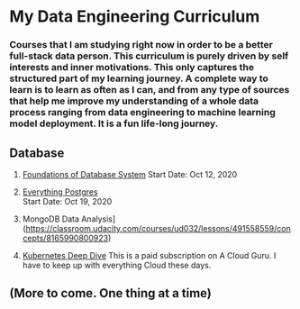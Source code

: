# My Data Engineering Curriculum
### Courses that I am studying right now in order to be a better full-stack data person. This curriculum is purely driven by self interests and inner motivations. This only captures the structured part of my learning journey. A complete way to learn is to learn as often as I can, and from any type of sources that help me improve my understanding of a whole data process ranging from data engineering to machine learning model deployment. It is a fun life-long journey.


## Database

1. [Foundations of Database System](https://www.youtube.com/user/CS186Berkeley/playlists) 
   Start Date: Oct 12, 2020
   
2. [Everything Postgres](https://www.pg4e.com/lessons/week7#)  
   Start Date: Oct 19, 2020

3. MongoDB Data Analysis](https://classroom.udacity.com/courses/ud032/lessons/491558559/concepts/8165990800923)

4. [Kubernetes Deep Dive](https://learn.acloud.guru/course/kubernetes-deep-dive/dashboard)
   This is a paid subscription on A Cloud Guru. I have to keep up with everything Cloud these days.
   
   
   
 ## (More to come. One thing at a time)


